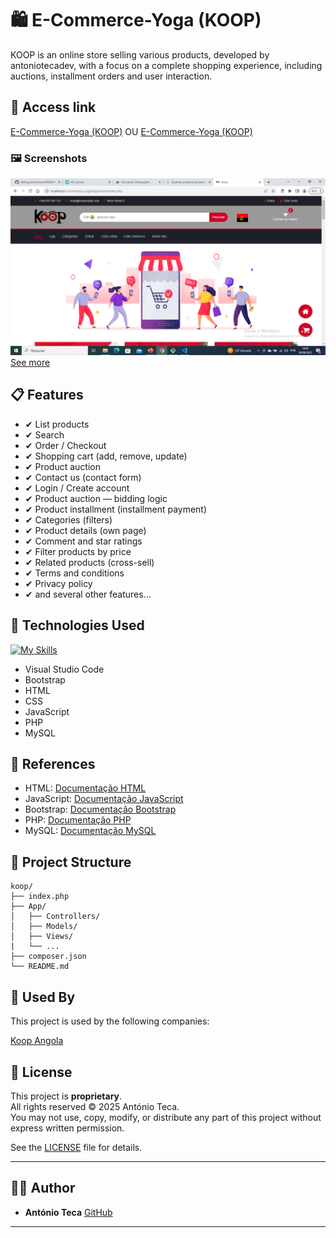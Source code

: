 # 🛍️ E-Commerce-Yoga (KOOP)
KOOP is an online store selling various products, developed by antoniotecadev, with a focus on a complete shopping experience, including auctions, installment orders and user interaction.

## 🔗 Access link

 [E-Commerce-Yoga (KOOP)](https://antoniotecadev.rf.gd/koop/app/views/index.php)
 OU
 [E-Commerce-Yoga (KOOP)](https://tecadev.me/koop/app/views/index.php)

### 🖼️ Screenshots

![Home-capa](https://github.com/antonioteca/antonioteca/blob/main/E-Commerce-Yoga/Imagens/e-commerce-yoga-2023-08-30%20(14).png)
[See more](https://github.com/antonioteca/antonioteca/tree/main/E-Commerce-Yoga/Imagens) 

## 📋 Features

- ✔ List products
- ✔ Search
- ✔ Order / Checkout
- ✔ Shopping cart (add, remove, update)
- ✔ Product auction
- ✔ Contact us (contact form)
- ✔ Login / Create account
- ✔ Product auction — bidding logic
- ✔ Product installment (installment payment)
- ✔ Categories (filters)
- ✔ Product details (own page)
- ✔ Comment and star ratings
- ✔ Filter products by price
- ✔ Related products (cross-sell)
- ✔ Terms and conditions
- ✔ Privacy policy
- ✔ and several other features...

## 🧰 Technologies Used
[![My Skills](https://skillicons.dev/icons?i=vscode,bootstrap,html,css,js,php,mysql)](https://skillicons.dev)

- Visual Studio Code
- Bootstrap
- HTML
- CSS
- JavaScript
- PHP
- MySQL

## 📍 References

- HTML: [Documentação HTML](https://developer.mozilla.org/en-US/docs/Web/HTML)
- JavaScript: [Documentação JavaScript](https://developer.mozilla.org/en-US/docs/Web/JavaScript)
- Bootstrap: [Documentação Bootstrap](https://getbootstrap.com/docs/)
- PHP: [Documentação PHP](https://www.php.net/docs.php)
- MySQL: [Documentação MySQL](https://dev.mysql.com/doc/)

## 📂 Project Structure
```plaintext
koop/
├── index.php
├── App/
│   ├── Controllers/
│   ├── Models/
│   ├── Views/
|   └── ...
├── composer.json
└── README.md
```

## 🏢 Used By

This project is used by the following companies:

[Koop Angola](https://www.facebook.com/KoopAngola/photos/?_rdr)

## 📜 License

This project is **proprietary**.  
All rights reserved © 2025 António Teca.  
You may not use, copy, modify, or distribute any part of this project without express written permission.

See the [LICENSE](LICENSE) file for details.

---

## 🧑‍💻 Author

- **António Teca** [GitHub](https://www.linkedin.com/in/antoniotecadev)

---
